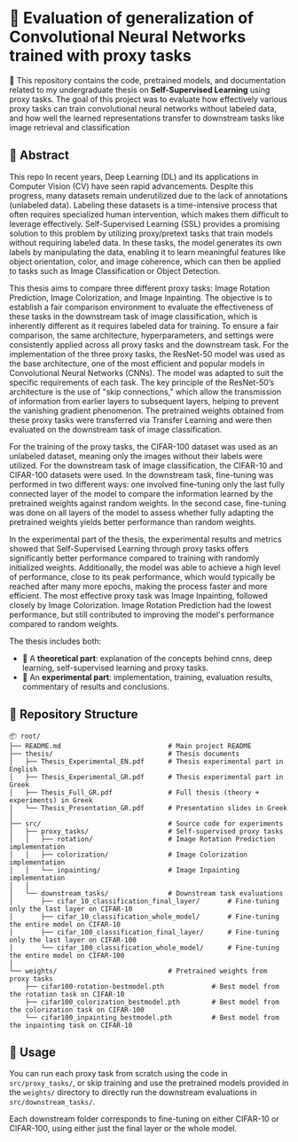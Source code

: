 # 🧠 Evaluation of generalization of Convolutional Neural Networks trained with proxy tasks

📌 This repository contains the code, pretrained models, and documentation related to my undergraduate thesis on **Self-Supervised Learning** using proxy tasks. The goal of this project was to evaluate how effectively various proxy tasks can train convolutional neural networks without labeled data, and how well the learned representations transfer to downstream tasks like image retrieval and classification

## 🧾 Abstract
This repo
In recent years, Deep Learning (DL) and its applications in Computer Vision (CV) have seen rapid advancements. Despite this progress, many datasets remain underutilized due to the lack of annotations (unlabeled data). Labeling these datasets is a time-intensive process that often requires specialized human intervention, which makes them difficult to leverage effectively. Self-Supervised Learning (SSL) provides a promising solution to this problem by utilizing proxy/pretext tasks that train models without requiring labeled data. In these tasks, the model generates its own labels by manipulating the data, enabling it to learn meaningful features like object orientation, color, and image coherence, which can then be applied to tasks such as Image Classification or Object Detection.

This thesis aims to compare three different proxy tasks: Image Rotation Prediction, Image Colorization, and Image Inpainting. The objective is to establish a fair comparison environment to evaluate the effectiveness of these tasks in the downstream task of image classification, which is inherently different as it requires labeled data for training. To ensure a fair comparison, the same architecture, hyperparameters, and settings were consistently applied across all proxy tasks and the downstream task.
For the implementation of the three proxy tasks, the ResNet-50 model was used as the base architecture, one of the most efficient and popular models in Convolutional Neural Networks (CNNs). The model was adapted to suit the specific requirements of each task. The key principle of the ResNet-50’s architecture is the use of "skip connections," which allow the transmission of information from earlier layers to subsequent layers, helping to prevent the vanishing gradient phenomenon. The pretrained weights obtained from these proxy tasks were transferred via Transfer Learning and were then evaluated on the downstream task of image classification.

For the training of the proxy tasks, the CIFAR-100 dataset was used as an unlabeled dataset, meaning only the images without their labels were utilized. For the downstream task of image classification, the CIFAR-10 and CIFAR-100 datasets were used. In the downstream task, fine-tuning was performed in two different ways: one involved fine-tuning only the last fully connected layer of the model to compare the information learned by the pretrained weights against random weights. In the second case, fine-tuning was done on all layers of the model to assess whether fully adapting the pretrained weights yields better performance than random weights.

In the experimental part of the thesis, the experimental results and metrics showed that Self-Supervised Learning through proxy tasks offers significantly better performance compared to training with randomly initialized weights. Additionally, the model was able to achieve a high level of performance, close to its peak performance, which would typically be reached after many more epochs, making the process faster and more efficient. The most effective proxy task was Image Inpainting, followed closely by Image Colorization. Image Rotation Prediction had the lowest performance, but still contributed to improving the model's performance compared to random weights.


The thesis includes both:

* 📖 A **theoretical part**: explanation of the concepts behind cnns, deep learning, self-supervised learning and proxy tasks.
* 🧪 An **experimental part**: implementation, training, evaluation results, commentary of results and conclusions.

## 📁 Repository Structure

```text
📦 root/
├── README.md                           # Main project README
├── thesis/                             # Thesis documents
│   ├── Thesis_Experimental_EN.pdf      # Thesis experimental part in English
│   ├── Thesis_Experimental_GR.pdf      # Thesis experimental part in Greek
│   ├── Thesis_Full_GR.pdf              # Full thesis (theory + experiments) in Greek
│   └── Thesis_Presentation_GR.pdf      # Presentation slides in Greek
│
├── src/                                # Source code for experiments
│   ├── proxy_tasks/                    # Self-supervised proxy tasks
│   │   ├── rotation/                   # Image Rotation Prediction implementation
│   │   ├── colorization/               # Image Colorization implementation
│   │   └── inpainting/                 # Image Inpainting implementation
│   │
│   └── downstream_tasks/               # Downstream task evaluations
│       ├── cifar_10_classification_final_layer/       # Fine-tuning only the last layer on CIFAR-10
│       ├── cifar_10_classification_whole_model/       # Fine-tuning the entire model on CIFAR-10
│       ├── cifar_100_classification_final_layer/      # Fine-tuning only the last layer on CIFAR-100
│       └── cifar_100_classification_whole_model/      # Fine-tuning the entire model on CIFAR-100
│
└── weights/                            # Pretrained weights from proxy tasks
    ├── cifar100-rotation-bestmodel.pth            # Best model from the rotation task on CIFAR-10
    ├── cifar100_colorization_bestmodel.pth        # Best model from the colorization task on CIFAR-100
    └── cifar100_inpainting_bestmodel.pth          # Best model from the inpainting task on CIFAR-10
```

## 🔁 Usage

You can run each proxy task from scratch using the code in `src/proxy_tasks/`, or skip training and use the pretrained models provided in the `weights/` directory to directly run the downstream evaluations in `src/downstream_tasks/`.

Each downstream folder corresponds to fine-tuning on either CIFAR-10 or CIFAR-100, using either just the final layer or the whole model.

